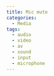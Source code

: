 ```yaml
---
title: Mic mute
categories:
  - Media
tags:
  - audio
  - video
  - av
  - sound
  - input
  - microphone
---
```

